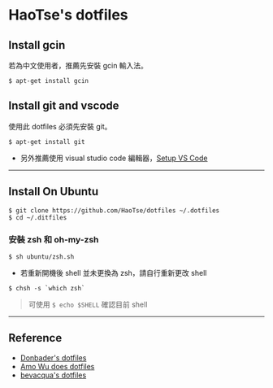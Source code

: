 # HaoTse's dotfiles

## Install gcin
若為中文使用者，推薦先安裝 gcin 輸入法。
```shell
$ apt-get install gcin
```

## Install git and vscode
使用此 dotfiles 必須先安裝 git。
```
$ apt-get install git
```
- 另外推薦使用 visual studio code 編輯器，[Setup VS Code](https://code.visualstudio.com/docs/setup/setup-overview)

---

## Install On Ubuntu

```shell
$ git clone https://github.com/HaoTse/dotfiles ~/.dotfiles
$ cd ~/.ditfiles
```

### 安裝 zsh 和 oh-my-zsh
```
$ sh ubuntu/zsh.sh
```
- 若重新開機後 shell 並未更換為 zsh，請自行重新更改 shell
```shell
$ chsh -s `which zsh`
```
> 可使用 `$ echo $SHELL` 確認目前 shell

---

## Reference
- [Donbader's dotfiles](https://github.com/donbader/dotfiles)
- [Amo Wu does dotfiles](https://github.com/amowu/dotfiles)
- [bevacqua's dotfiles](https://github.com/bevacqua/dotfiles)

